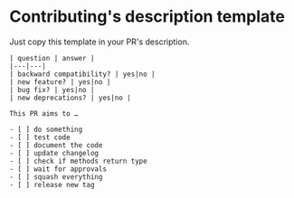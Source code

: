 # Contributing's description template

Just copy this template in your PR's description.

    | question | answer |
    |---|---|
    | backward compatibility? | yes|no |
    | new feature? | yes|no |
    | bug fix? | yes|no |
    | new deprecations? | yes|no |

    This PR aims to …

    - [ ] do something
    - [ ] test code
    - [ ] document the code
    - [ ] update changelog
    - [ ] check if methods return type 
    - [ ] wait for approvals
    - [ ] squash everything
    - [ ] release new tag
